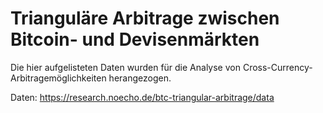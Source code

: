 # Trianguläre Arbitrage zwischen Bitcoin- und Devisenmärkten

Die hier aufgelisteten Daten wurden für die Analyse von Cross-Currency-Arbitragemöglichkeiten
herangezogen.

Daten: https://research.noecho.de/btc-triangular-arbitrage/data
